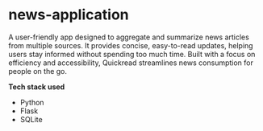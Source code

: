 # news-application
A user-friendly app designed to aggregate and summarize news articles from multiple sources. It provides concise, easy-to-read updates, helping users stay informed without spending too much time. Built with a focus on efficiency and accessibility, Quickread streamlines news consumption for people on the go.

**Tech stack used**
- Python
- Flask
- SQLite
